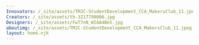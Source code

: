 ```yaml
---
Innovators: /_site/assets/TMJC-StudentDevelopment_CCA_MakersClub_11.jpeg
Creators: /_site/assets/th-3217790006.jpg
Designers: /_site/assets/FwT7nN_WIAA4Bo5.jpg
aboutimg: /_site/assets/TMJC-StudentDevelopment_CCA_MakersClub_11.jpeg
layout: home.njk
---
```

